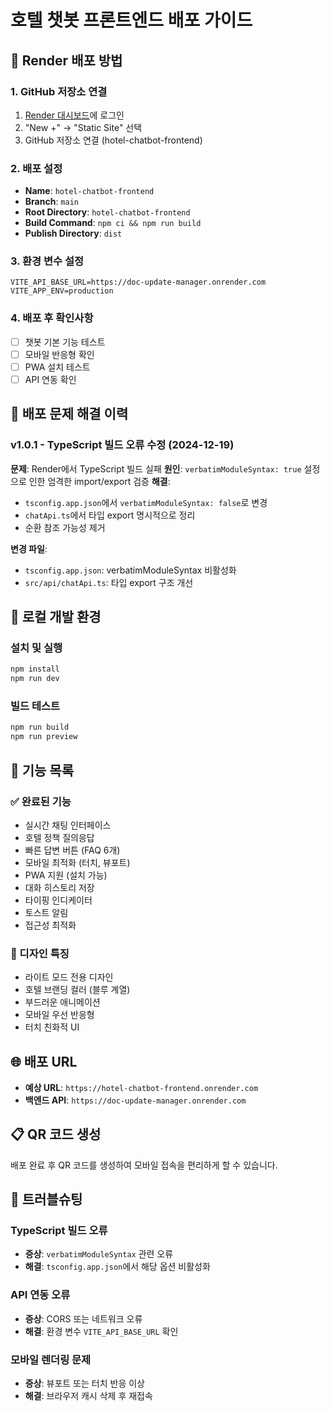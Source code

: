 # 호텔 챗봇 프론트엔드 배포 가이드

## 🚀 Render 배포 방법

### 1. GitHub 저장소 연결

1. [Render 대시보드](https://dashboard.render.com)에 로그인
2. "New +" → "Static Site" 선택
3. GitHub 저장소 연결 (hotel-chatbot-frontend)

### 2. 배포 설정

- **Name**: `hotel-chatbot-frontend`
- **Branch**: `main`
- **Root Directory**: `hotel-chatbot-frontend`
- **Build Command**: `npm ci && npm run build`
- **Publish Directory**: `dist`

### 3. 환경 변수 설정

```
VITE_API_BASE_URL=https://doc-update-manager.onrender.com
VITE_APP_ENV=production
```

### 4. 배포 후 확인사항

- [ ] 챗봇 기본 기능 테스트
- [ ] 모바일 반응형 확인
- [ ] PWA 설치 테스트
- [ ] API 연동 확인

## 🔧 배포 문제 해결 이력

### v1.0.1 - TypeScript 빌드 오류 수정 (2024-12-19)

**문제**: Render에서 TypeScript 빌드 실패
**원인**: `verbatimModuleSyntax: true` 설정으로 인한 엄격한 import/export 검증
**해결**:

- `tsconfig.app.json`에서 `verbatimModuleSyntax: false`로 변경
- `chatApi.ts`에서 타입 export 명시적으로 정리
- 순환 참조 가능성 제거

**변경 파일**:

- `tsconfig.app.json`: verbatimModuleSyntax 비활성화
- `src/api/chatApi.ts`: 타입 export 구조 개선

## 🔧 로컬 개발 환경

### 설치 및 실행

```bash
npm install
npm run dev
```

### 빌드 테스트

```bash
npm run build
npm run preview
```

## 📱 기능 목록

### ✅ 완료된 기능

- 실시간 채팅 인터페이스
- 호텔 정책 질의응답
- 빠른 답변 버튼 (FAQ 6개)
- 모바일 최적화 (터치, 뷰포트)
- PWA 지원 (설치 가능)
- 대화 히스토리 저장
- 타이핑 인디케이터
- 토스트 알림
- 접근성 최적화

### 🎨 디자인 특징

- 라이트 모드 전용 디자인
- 호텔 브랜딩 컬러 (블루 계열)
- 부드러운 애니메이션
- 모바일 우선 반응형
- 터치 친화적 UI

## 🌐 배포 URL

- **예상 URL**: `https://hotel-chatbot-frontend.onrender.com`
- **백엔드 API**: `https://doc-update-manager.onrender.com`

## 📋 QR 코드 생성

배포 완료 후 QR 코드를 생성하여 모바일 접속을 편리하게 할 수 있습니다.

## 🐛 트러블슈팅

### TypeScript 빌드 오류

- **증상**: `verbatimModuleSyntax` 관련 오류
- **해결**: `tsconfig.app.json`에서 해당 옵션 비활성화

### API 연동 오류

- **증상**: CORS 또는 네트워크 오류
- **해결**: 환경 변수 `VITE_API_BASE_URL` 확인

### 모바일 렌더링 문제

- **증상**: 뷰포트 또는 터치 반응 이상
- **해결**: 브라우저 캐시 삭제 후 재접속
